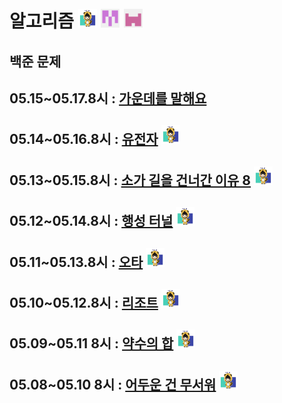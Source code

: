 # 알고리즘 <img src="./md-images/elwlahd555.png" height = "30" width="30"> <img src="./md-images/universooa.png" height = "30" width="30"> <img src="./md-images/rajeong.png" height = "30" width="30">

## 백준 문제

## 05.15~05.17.8시 : [가운데를 말해요](https://www.acmicpc.net/problem/1655)

## 05.14~05.16.8시 : [유전자](https://www.acmicpc.net/problem/2306) <img src="./md-images/elwlahd555.png" height = "30" width="30">

## 05.13~05.15.8시 : [소가 길을 건너간 이유 8](https://www.acmicpc.net/problem/14462) <img src="./md-images/elwlahd555.png" height = "30" width="30">
  
## 05.12~05.14.8시 : [행성 터널](https://www.acmicpc.net/problem/2887) <img src="./md-images/elwlahd555.png" height = "30" width="30">

## 05.11~05.13.8시 : [오타](https://www.acmicpc.net/problem/5875) <img src="./md-images/elwlahd555.png" height = "30" width="30">

## 05.10~05.12.8시 : [리조트](https://www.acmicpc.net/problem/13302) <img src="./md-images/elwlahd555.png" height = "30" width="30">

## 05.09~05.11 8시 : [약수의 합](https://www.acmicpc.net/problem/17425) <img src="./md-images/elwlahd555.png" height = "30" width="30">

## 05.08~05.10 8시 : [어두운 건 무서워](https://www.acmicpc.net/problem/16507) <img src="./md-images/elwlahd555.png" height = "30" width="30">
